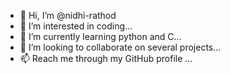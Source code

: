 - 👋 Hi, I’m @nidhi-rathod
- 👀 I’m interested in coding...
- 🌱 I’m currently learning python and C...
- 💞️ I’m looking to collaborate on several projects...
- 📫 Reach me through my GitHub profile ...

<!---
nidhi-rathod/nidhi-rathod is a ✨ special ✨ repository because its `README.md` (this file) appears on your GitHub profile.
You can click the Preview link to take a look at your changes.
--->
